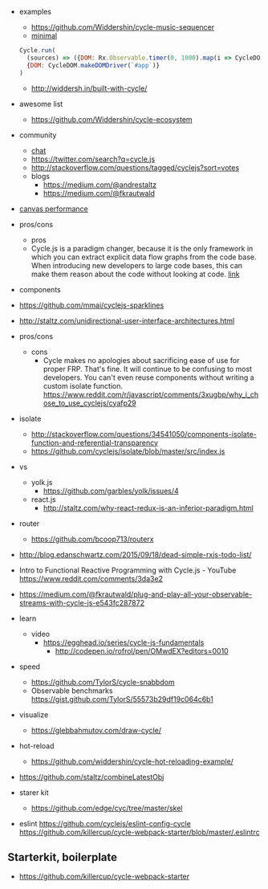 - examples
  - https://github.com/Widdershin/cycle-music-sequencer
   - [minimal](https://medium.com/@fkrautwald/we-are-not-writing-much-code-5404fb7d39e)

    ```javascript
    Cycle.run(
      (sources) => ({DOM: Rx.Observable.timer(0, 1000).map(i => CycleDOM.h(`div`, `Seconds elapsed: ${i}`))}),
      {DOM: CycleDOM.makeDOMDriver(`#app`)}
    )
    ```
  - http://widdersh.in/built-with-cycle/
- awesome list
  - https://github.com/Widdershin/cycle-ecosystem
- community
  - [chat](https://gitter.im/cyclejs/cycle-core)
  - https://twitter.com/search?q=cycle.js
  - http://stackoverflow.com/questions/tagged/cyclejs?sort=votes
  - blogs
    - https://medium.com/@andrestaltz
    - https://medium.com/@fkrautwald
- [canvas performance](https://gitter.im/cyclejs/cycle-core?at=5681a7610199d70069dffd60)
 - pros/cons
   - pros
    - Cycle.js is a paradigm changer, because it is the only framework in which you can extract explicit data flow graphs from the code base. When introducing new developers to large code bases, this can make them reason about the code without looking at code. [link](https://medium.com/@fkrautwald/we-are-not-writing-much-code-5404fb7d39e)
- components
 - https://github.com/mmai/cyclejs-sparklines
- http://staltz.com/unidirectional-user-interface-architectures.html
- pros/cons
  - cons
     - Cycle makes no apologies about sacrificing ease of use for proper FRP. That's fine. It will continue to be confusing to most developers. You can't even reuse components without writing a custom isolate function. https://www.reddit.com/r/javascript/comments/3xugbp/why_i_chose_to_use_cyclejs/cyafp29
- isolate
  - http://stackoverflow.com/questions/34541050/components-isolate-function-and-referential-transparency
  - https://github.com/cyclejs/isolate/blob/master/src/index.js
- vs
  - yolk.js
    - https://github.com/garbles/yolk/issues/4
  - react.js
    - http://staltz.com/why-react-redux-is-an-inferior-paradigm.html
- router
  - https://github.com/bcoop713/routerx
- http://blog.edanschwartz.com/2015/09/18/dead-simple-rxjs-todo-list/
- Intro to Functional Reactive Programming with Cycle.js - YouTube https://www.reddit.com/comments/3da3e2
- https://medium.com/@fkrautwald/plug-and-play-all-your-observable-streams-with-cycle-js-e543fc287872
- learn
  - video
    - https://egghead.io/series/cycle-js-fundamentals
      - http://codepen.io/rofrol/pen/OMwdEX?editors=0010
- speed
  - https://github.com/TylorS/cycle-snabbdom
  - Observable benchmarks https://gist.github.com/TylorS/55573b29df19c064c6b1
- visualize
  - https://glebbahmutov.com/draw-cycle/
- hot-reload
  - https://github.com/widdershin/cycle-hot-reloading-example/
- https://github.com/staltz/combineLatestObj
- starer kit
  - https://github.com/edge/cyc/tree/master/skel
- eslint https://github.com/cyclejs/eslint-config-cycle https://github.com/killercup/cycle-webpack-starter/blob/master/.eslintrc

## Starterkit, boilerplate
- https://github.com/killercup/cycle-webpack-starter
